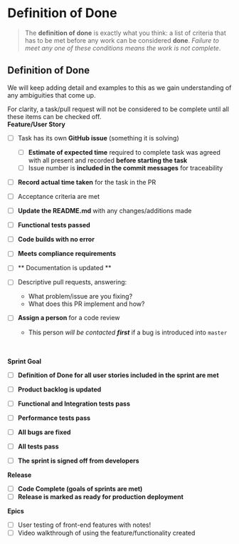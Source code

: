 # Definition of Done

>The **definition of done** is exactly what you think: a list of criteria that has to be met before any work can be considered **done**. _Failure to meet any one of these conditions means the work is not complete_.

## Definition of Done
We will keep adding detail and examples to this as we gain understanding of any ambiguities that come up.

For clarity, a task/pull request will not be considered to be complete until all these items can be checked off.  
**Feature/User Story**  
* [ ] Task has its own **GitHub issue** (something it is solving)
  * [ ] **Estimate of expected time** required to complete task was agreed with all present and recorded **before starting the task**
  * [ ] Issue number is **included in the commit messages** for traceability
* [ ] **Record actual time taken** for the task in the PR
* [ ] Acceptance criteria are met 
* [ ] **Update the README.md** with any changes/additions made  
* [ ] **Functional tests passed**
* [ ] **Code builds with no error**
* [ ] **Meets compliance requirements**
* [ ] ** Documentation is updated **  


* [ ] Descriptive pull requests, answering:
  + What problem/issue are you fixing?
  + What does this PR implement and how?


* [ ] **Assign a person** for a code review
  + This person _will be contacted **first**_ if a bug is introduced into `master`

  <br/>  
  <br/>

**Sprint Goal**  
* [ ] **Definition of Done for all user stories included in the sprint are met**  
* [ ] **Product backlog is updated**  
* [ ] **Functional and Integration tests pass**  
* [ ] **Performance tests pass**  
* [ ] **All bugs are fixed**  
* [ ] **All tests pass**   
* [ ] **The sprint is signed off from developers**   


**Release**  
* [ ] **Code Complete (goals of sprints are met)**  
* [ ] **Release is marked as ready for production deployment**  

**Epics**  
* [ ] User testing of front-end features with notes!
* [ ] Video walkthrough of using the feature/functionality created
